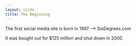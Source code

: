 ```yaml
---
layout: slide
title: The Beginning
---
```


The first social media site is born in 1997 --> SixDegrees.com

It was bought out for $125 million and shut down in 2000.
